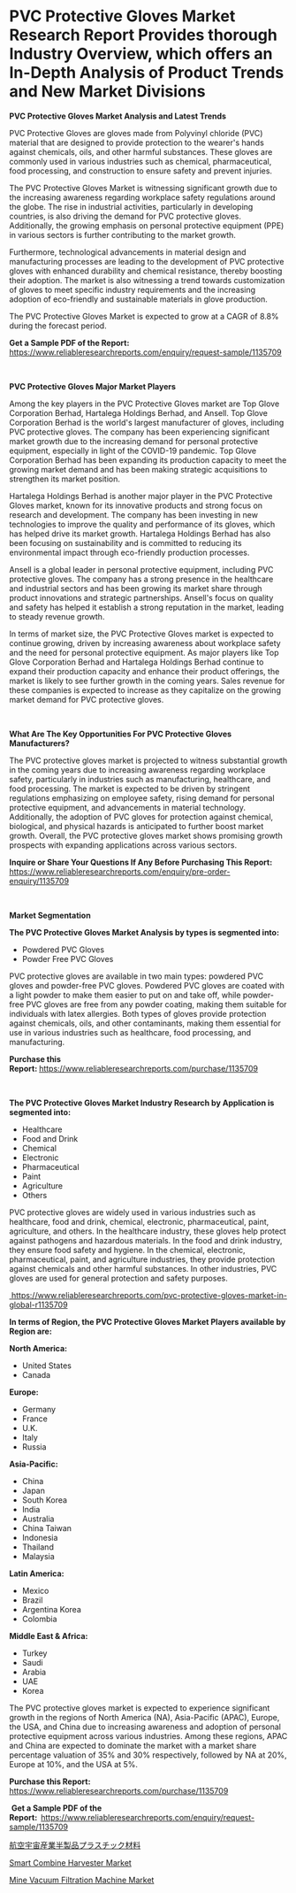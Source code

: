 <p><h1>PVC Protective Gloves Market Research Report Provides thorough Industry Overview, which offers an In-Depth Analysis of Product Trends and New Market Divisions</h1></p><p><strong>PVC Protective Gloves Market Analysis and Latest Trends</strong></p>
<p><p>PVC Protective Gloves are gloves made from Polyvinyl chloride (PVC) material that are designed to provide protection to the wearer's hands against chemicals, oils, and other harmful substances. These gloves are commonly used in various industries such as chemical, pharmaceutical, food processing, and construction to ensure safety and prevent injuries.</p><p>The PVC Protective Gloves Market is witnessing significant growth due to the increasing awareness regarding workplace safety regulations around the globe. The rise in industrial activities, particularly in developing countries, is also driving the demand for PVC protective gloves. Additionally, the growing emphasis on personal protective equipment (PPE) in various sectors is further contributing to the market growth.</p><p>Furthermore, technological advancements in material design and manufacturing processes are leading to the development of PVC protective gloves with enhanced durability and chemical resistance, thereby boosting their adoption. The market is also witnessing a trend towards customization of gloves to meet specific industry requirements and the increasing adoption of eco-friendly and sustainable materials in glove production.</p><p>The PVC Protective Gloves Market is expected to grow at a CAGR of 8.8% during the forecast period.</p></p>
<p><strong>Get a Sample PDF of the Report:&nbsp;</strong> <a href="https://www.reliableresearchreports.com/enquiry/request-sample/1135709">https://www.reliableresearchreports.com/enquiry/request-sample/1135709</a></p>
<p>&nbsp;</p>
<p><strong>PVC Protective Gloves Major Market Players</strong></p>
<p><p>Among the key players in the PVC Protective Gloves market are Top Glove Corporation Berhad, Hartalega Holdings Berhad, and Ansell. Top Glove Corporation Berhad is the world's largest manufacturer of gloves, including PVC protective gloves. The company has been experiencing significant market growth due to the increasing demand for personal protective equipment, especially in light of the COVID-19 pandemic. Top Glove Corporation Berhad has been expanding its production capacity to meet the growing market demand and has been making strategic acquisitions to strengthen its market position.</p><p>Hartalega Holdings Berhad is another major player in the PVC Protective Gloves market, known for its innovative products and strong focus on research and development. The company has been investing in new technologies to improve the quality and performance of its gloves, which has helped drive its market growth. Hartalega Holdings Berhad has also been focusing on sustainability and is committed to reducing its environmental impact through eco-friendly production processes.</p><p>Ansell is a global leader in personal protective equipment, including PVC protective gloves. The company has a strong presence in the healthcare and industrial sectors and has been growing its market share through product innovations and strategic partnerships. Ansell's focus on quality and safety has helped it establish a strong reputation in the market, leading to steady revenue growth.</p><p>In terms of market size, the PVC Protective Gloves market is expected to continue growing, driven by increasing awareness about workplace safety and the need for personal protective equipment. As major players like Top Glove Corporation Berhad and Hartalega Holdings Berhad continue to expand their production capacity and enhance their product offerings, the market is likely to see further growth in the coming years. Sales revenue for these companies is expected to increase as they capitalize on the growing market demand for PVC protective gloves.</p></p>
<p>&nbsp;</p>
<p><strong>What Are The Key Opportunities For PVC Protective Gloves Manufacturers?</strong></p>
<p><p>The PVC protective gloves market is projected to witness substantial growth in the coming years due to increasing awareness regarding workplace safety, particularly in industries such as manufacturing, healthcare, and food processing. The market is expected to be driven by stringent regulations emphasizing on employee safety, rising demand for personal protective equipment, and advancements in material technology. Additionally, the adoption of PVC gloves for protection against chemical, biological, and physical hazards is anticipated to further boost market growth. Overall, the PVC protective gloves market shows promising growth prospects with expanding applications across various sectors.</p></p>
<p><strong>Inquire or Share Your Questions If Any Before Purchasing This Report:</strong> <a href="https://www.reliableresearchreports.com/enquiry/pre-order-enquiry/1135709">https://www.reliableresearchreports.com/enquiry/pre-order-enquiry/1135709</a></p>
<p>&nbsp;</p>
<p><strong>Market Segmentation</strong></p>
<p><strong>The PVC Protective Gloves Market Analysis by types is segmented into:</strong></p>
<p><ul><li>Powdered PVC Gloves</li><li>Powder Free PVC Gloves</li></ul></p>
<p><p>PVC protective gloves are available in two main types: powdered PVC gloves and powder-free PVC gloves. Powdered PVC gloves are coated with a light powder to make them easier to put on and take off, while powder-free PVC gloves are free from any powder coating, making them suitable for individuals with latex allergies. Both types of gloves provide protection against chemicals, oils, and other contaminants, making them essential for use in various industries such as healthcare, food processing, and manufacturing.</p></p>
<p><strong>Purchase this Report:&nbsp;</strong><a href="https://www.reliableresearchreports.com/purchase/1135709">https://www.reliableresearchreports.com/purchase/1135709</a></p>
<p>&nbsp;</p>
<p><strong>The PVC Protective Gloves Market Industry Research by Application is segmented into:</strong></p>
<p><ul><li>Healthcare</li><li>Food and Drink</li><li>Chemical</li><li>Electronic</li><li>Pharmaceutical</li><li>Paint</li><li>Agriculture</li><li>Others</li></ul></p>
<p><p>PVC protective gloves are widely used in various industries such as healthcare, food and drink, chemical, electronic, pharmaceutical, paint, agriculture, and others. In the healthcare industry, these gloves help protect against pathogens and hazardous materials. In the food and drink industry, they ensure food safety and hygiene. In the chemical, electronic, pharmaceutical, paint, and agriculture industries, they provide protection against chemicals and other harmful substances. In other industries, PVC gloves are used for general protection and safety purposes.</p></p>
<p><a href="https://www.reliableresearchreports.com/pvc-protective-gloves-market-in-global-r1135709">&nbsp;https://www.reliableresearchreports.com/pvc-protective-gloves-market-in-global-r1135709</a></p>
<p><strong>In terms of Region, the PVC Protective Gloves Market Players available by Region are:</strong></p>
<p>
    <p> <strong> North America: </strong>
        <ul>
            <li>United States</li>
            <li>Canada</li>
        </ul>
        </p> 
    <p> <strong> Europe: </strong>
        <ul>
            <li>Germany</li>
            <li>France</li>
            <li>U.K.</li>
            <li>Italy</li>
            <li>Russia</li>
        </ul>
        </p> 
    <p> <strong> Asia-Pacific: </strong>
        <ul>
            <li>China</li>
            <li>Japan</li>
            <li>South Korea</li>
            <li>India</li>
            <li>Australia</li>
            <li>China Taiwan</li>
            <li>Indonesia</li>
            <li>Thailand</li>
            <li>Malaysia</li>
        </ul>
        </p> 
    <p> <strong> Latin America: </strong>
        <ul>
            <li>Mexico</li>
            <li>Brazil</li>
            <li>Argentina Korea</li>
            <li>Colombia</li>
        </ul>
        </p> 
    <p> <strong> Middle East & Africa: </strong>
        <ul>
            <li>Turkey</li>
            <li>Saudi</li>
            <li>Arabia</li>
            <li>UAE</li>
            <li>Korea</li>
        </ul>
    </p>
    </p>
<p><p>The PVC protective gloves market is expected to experience significant growth in the regions of North America (NA), Asia-Pacific (APAC), Europe, the USA, and China due to increasing awareness and adoption of personal protective equipment across various industries. Among these regions, APAC and China are expected to dominate the market with a market share percentage valuation of 35% and 30% respectively, followed by NA at 20%, Europe at 10%, and the USA at 5%.</p></p>
<p><strong>Purchase this Report: </strong><a href="https://www.reliableresearchreports.com/purchase/1135709">https://www.reliableresearchreports.com/purchase/1135709</a></p>
<p>&nbsp;<strong>Get a Sample PDF of the Report:&nbsp;&nbsp;</strong><a href="https://www.reliableresearchreports.com/enquiry/request-sample/1135709">https://www.reliableresearchreports.com/enquiry/request-sample/1135709</a></p>
<p><strong></strong></p>
<p><p><a href="https://github.com/KaydenJohns1964/Market-Research-Report-List-2/blob/main/2019125140655.md">航空宇宙産業半製品プラスチック材料</a></p><p><a href="https://view.publitas.com/reportprime-1/global-smart-combine-harvester-industry-types-applications-market-players-regional-growth-analysis-and-future-scenarios-2024-2031/">Smart Combine Harvester Market</a></p><p><a href="https://view.publitas.com/reportprime-1/mine-vacuum-filtration-machine-market-emerging-trends-and-future-prospects-for-period-from-2024-to-2031/">Mine Vacuum Filtration Machine Market</a></p></p>